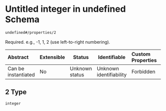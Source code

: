 # Untitled integer in undefined Schema

```txt
undefined#/properties/2
```

Required. e.g., -1, 1, 2 (use left-to-right numbering).


| Abstract            | Extensible | Status         | Identifiable            | Custom Properties | Additional Properties | Access Restrictions | Defined In                                                              |
| :------------------ | ---------- | -------------- | ----------------------- | :---------------- | --------------------- | ------------------- | ----------------------------------------------------------------------- |
| Can be instantiated | No         | Unknown status | Unknown identifiability | Forbidden         | Allowed               | none                | [lane.schema.json\*](../../out/lane.schema.json "open original schema") |

## 2 Type

`integer`
